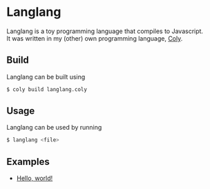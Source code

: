# Langlang
Langlang is a toy programming language that compiles to Javascript.\
It was written in my (other) own programming language, [Coly](https://github.com/AaronMarcusDev/Coly).

## Build
Langlang can be built using
```bash
$ coly build langlang.coly
```

## Usage
Langlang can be used by running
```bash
$ langlang <file>
```

## Examples
- [Hello, world!](https://github.com/AaronMarcusDev/Langlang/examples/helloworld.ll)